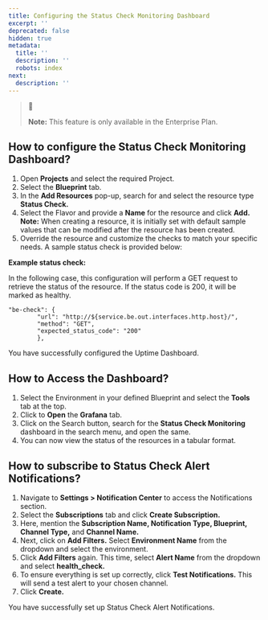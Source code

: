 ```yaml
---
title: Configuring the Status Check Monitoring Dashboard
excerpt: ''
deprecated: false
hidden: true
metadata:
  title: ''
  description: ''
  robots: index
next:
  description: ''
---
```

> 📘
>
> **Note:** This feature is only available in the Enterprise Plan.

## How to configure the Status Check Monitoring Dashboard?

1. Open **Projects** and select the required Project. 
2. Select the **Blueprint** tab.
3. In the **Add Resources** pop-up, search for and select the resource type **Status Check.**
4. Select the Flavor and provide a **Name** for the resource and click **Add.**\
   **Note:** When creating a resource, it is initially set with default sample values that can be modified after the resource has been created.
5. Override the resource and customize the checks to match your specific needs. A sample status check is provided below:

**Example status check:**

In the following case, this configuration will perform a GET request to retrieve the status of the resource. If the status code is 200, it will be marked as healthy.

```Text JSON
"be-check": {
        "url": "http://${service.be.out.interfaces.http.host}/",
        "method": "GET",
        "expected_status_code": "200"
        },
```

You have successfully configured the Uptime Dashboard.

## How to Access the Dashboard?

1. Select the Environment in your defined Blueprint and select the **Tools** tab at the top.
2. Click to **Open** the **Grafana** tab.
3. Click on the Search button, search for the **Status Check Monitoring** dashboard in the search menu, and open the same.
4. You can now view the status of the resources in a tabular format.

## How to subscribe to Status Check Alert Notifications?

1. Navigate to **Settings > Notification Center** to access the Notifications section.
2. Select the **Subscriptions** tab and click **Create Subscription.**
3. Here, mention the **Subscription Name, Notification Type, Blueprint, Channel Type,** and **Channel Name.**
4. Next, click on **Add Filters.** Select **Environment Name** from the dropdown and select the environment.
5. Click **Add Filters** again. This time, select **Alert Name** from the dropdown and select **health\_check.**
6. To ensure everything is set up correctly, click **Test Notifications.** This will send a test alert to your chosen channel.
7. Click **Create.**

You have successfully set up Status Check Alert Notifications.
